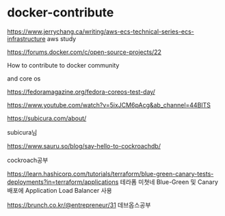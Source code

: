 # docker-contribute


https://www.jerrychang.ca/writing/aws-ecs-technical-series-ecs-infrastructure
aws study

https://forums.docker.com/c/open-source-projects/22

How to contribute to docker community

and core os

https://fedoramagazine.org/fedora-coreos-test-day/


https://www.youtube.com/watch?v=5ixJCM6pAcg&ab_channel=44BITS


https://subicura.com/about/

subicura님


https://www.sauru.so/blog/say-hello-to-cockroachdb/

cockroach공부



https://learn.hashicorp.com/tutorials/terraform/blue-green-canary-tests-deployments?in=terraform/applications
테라폼 미쳣네
Blue-Green 및 Canary 배포에 Application Load Balancer 사용

https://brunch.co.kr/@entrepreneur/31
데브옵스공부
